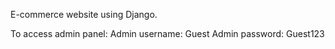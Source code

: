 E-commerce website using Django.

To access admin panel:
    Admin username: Guest
    Admin password: Guest123